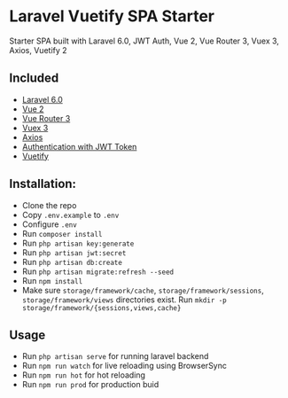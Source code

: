 # Laravel Vuetify SPA Starter
Starter SPA built with Laravel 6.0, JWT Auth, Vue 2, Vue Router 3, Vuex 3, Axios, Vuetify 2

## Included
* [Laravel 6.0](https://laravel.com/docs/6.0)
* [Vue 2](https://vuejs.org)
* [Vue Router 3](http://router.vuejs.org)
* [Vuex 3](http://vuex.vuejs.org)
* [Axios](https://github.com/mzabriskie/axios)
* [Authentication with JWT Token](https://github.com/tymondesigns/jwt-auth)
* [Vuetify](https://vuetifyjs.com/en/getting-started/quick-start)

## Installation:
* Clone the repo
* Copy `.env.example` to `.env`
* Configure `.env`
* Run `composer install`
* Run `php artisan key:generate`
* Run `php artisan jwt:secret`
* Run `php artisan db:create`
* Run `php artisan migrate:refresh --seed`
* Run `npm install`
* Make sure `storage/framework/cache`, `storage/framework/sessions`, `storage/framework/views` directories exist. Run `mkdir -p storage/framework/{sessions,views,cache}`

<!-- ## It need to excute sql files in sql directory. -->

## Usage
* Run `php artisan serve` for running laravel backend
* Run `npm run watch` for live reloading using BrowserSync
* Run `npm run hot` for hot reloading
* Run `npm run prod` for production buid